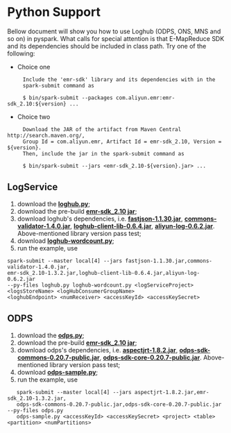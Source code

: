 # Python Support

Bellow document will show you how to use Loghub (ODPS, ONS, MNS and so on) in pyspark. What calls for special attention is that E-MapReduce SDK and its dependencies should be included in class path. Try one of the following:

- Choice one

```
     Include the 'emr-sdk' library and its dependencies with in the
     spark-submit command as

     $ bin/spark-submit --packages com.aliyun.emr:emr-sdk_2.10:${version} ...
```  

- Choice two

```
	 Download the JAR of the artifact from Maven Central http://search.maven.org/,
     Group Id = com.aliyun.emr, Artifact Id = emr-sdk_2.10, Version = ${version}.
     Then, include the jar in the spark-submit command as

     $ bin/spark-submit --jars <emr-sdk_2.10-${version}.jar> ...
```

## LogService

1. download the [**loghub.py**](https://github.com/aliyun/aliyun-emapreduce-sdk/blob/master/sdk/src/main/python/pyspark/streaming/loghub.py);
2. download the pre-build [**emr-sdk_2.10 jar**](https://github.com/aliyun/aliyun-emapreduce-sdk/blob/master/prebuild);
3. download loghub's dependencies, i.e. [**fastjson-1.1.30.jar**](http://mvnrepository.com/artifact/com.alibaba/fastjson/1.1.30), [**commons-validator-1.4.0.jar**](http://mvnrepository.com/artifact/commons-validator/commons-validator/1.4.0), [**loghub-client-lib-0.6.4.jar**](http://mvnrepository.com/artifact/com.aliyun.openservices/loghub-client-lib/0.6.4), [**aliyun-log-0.6.2.jar**](http://mvnrepository.com/artifact/com.aliyun.openservices/aliyun-log/0.6.2). Above-mentioned library version pass test;
4. download [**loghub-wordcount.py**](https://github.com/aliyun/aliyun-emapreduce-sdk/blob/master/examples/src/main/python/streaming/loghub-wordcount.py);
5. run the example, use 
```
spark-submit --master local[4] --jars fastjson-1.1.30.jar,commons-validator-1.4.0.jar,
emr-sdk_2.10-1.3.2.jar,loghub-client-lib-0.6.4.jar,aliyun-log-0.6.2.jar  
--py-files loghub.py loghub-wordcount.py <logServiceProject> <logsStoreName> <logHubConsumerGroupName> 
<loghubEndpoint> <numReceiver> <accessKeyId> <accessKeySecret>
```

## ODPS

1. download the [**odps.py**](https://github.com/aliyun/aliyun-emapreduce-sdk/blob/master/sdk/src/main/python/pyspark/odps.py);
2. download the pre-build [**emr-sdk_2.10 jar**](https://github.com/aliyun/aliyun-emapreduce-sdk/blob/master/prebuild);
3. download odps's dependencies, i.e. [**aspectjrt-1.8.2.jar**](http://mvnrepository.com/artifact/org.aspectj/aspectjrt/1.8.2), [**odps-sdk-commons-0.20.7-public.jar**](http://mvnrepository.com/artifact/com.aliyun.odps/odps-sdk-commons/0.20.7-public), [**odps-sdk-core-0.20.7-public.jar**](http://mvnrepository.com/artifact/com.aliyun.odps/odps-sdk-core/0.20.7-public). Above-mentioned library version pass test;
4. download [**odps-sample.py**](https://github.com/aliyun/aliyun-emapreduce-sdk/blob/master/examples/src/main/python/odps-sample.py);
5. run the example, use
```
   spark-submit --master local[4] --jars aspectjrt-1.8.2.jar,emr-sdk_2.10-1.3.2.jar,
   odps-sdk-commons-0.20.7-public.jar,odps-sdk-core-0.20.7-public.jar --py-files odps.py  
   odps-sample.py <accessKeyId> <accessKeySecret> <project> <table> <partition> <numPartitions>
```
